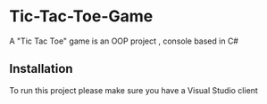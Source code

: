 # Tic-Tac-Toe-Game
A "Tic Tac Toe" game is an OOP project 
, console based in C# 


## Installation 
To run this project please make sure you have a Visual Studio client 
